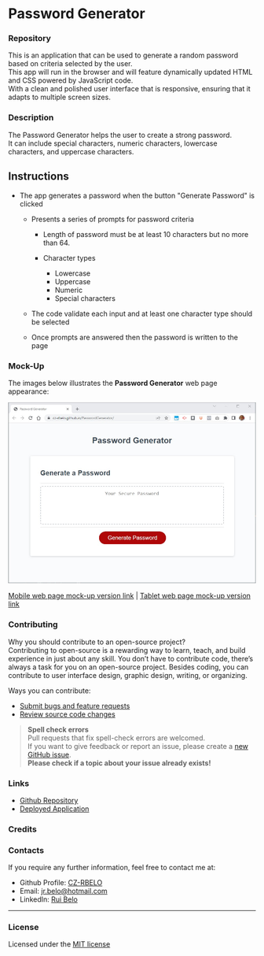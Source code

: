 # Password Generator

### Repository

This is an application that can be used to generate a random password based on criteria selected by the user.  
This app will run in the browser and will feature dynamically updated HTML and CSS powered by JavaScript code.  
With a clean and polished user interface that is responsive, ensuring that it adapts to multiple screen sizes.

### Description

The Password Generator helps the user to create a strong password.  
It can include special characters, numeric characters, lowercase characters, and uppercase characters.

## Instructions

* The app generates a password when the button "Generate Password" is clicked  

  * Presents a series of prompts for password criteria  

    * Length of password must be at least 10 characters but no more than 64.  

    * Character types
      * Lowercase
      * Uppercase
      * Numeric
      * Special characters  

  * The code validate each input and at least one character type should be selected

  * Once prompts are answered then the password is written to the page


### Mock-Up  

The images below illustrates the **Password Generator** web page appearance:    

![Desktop web page mock-up](images/RB-PasswordGenerator-webpage-mockup.jpg) 
  
  
[Mobile web page mock-up version link](images/RB-PasswordGenerator-mobile-mockup.jpg) | [Tablet web page mock-up version link](images/RB-PasswordGenerator-tablet-mockup.png)

### Contributing  

Why you should contribute to an open-source project?  
Contributing to open-source is a rewarding way to learn, teach, and build experience in just about any skill.
You don’t have to contribute code, there’s always a task for you on an open-source project.
Besides coding, you can contribute to user interface design, graphic design, writing, or organizing.

Ways you can contribute:

* [Submit bugs and feature requests](https://github.com/CZ-RBelo/PasswordGenerator/issues/)
* [Review source code changes](https://github.com/CZ-RBelo/PasswordGenerator/pulls)

> **Spell check errors**  
>Pull requests that fix spell-check errors are welcomed.  
>If you want to give feedback or report an issue, please create a [new GitHub issue](https://github.com/CZ-RBelo/PasswordGenerator/issues/new).  
>**Please check if a topic about your issue already exists!**

### Links  

* [Github Repository](https://github.com/CZ-RBelo/PasswordGenerator)
* [Deployed Application](https://cz-rbelo.github.io/PasswordGenerator/)

### Credits  

### Contacts  

If you require any further information, feel free to contact me at:
 
* Github Profile: [CZ-RBELO](https://github.com/CZ-RBelo/)  
* Email: [jr.belo@hotmail.com](mailto:jr.belo@hotmail.com)
* LinkedIn: [Rui Belo](https://linkedin.com/in/ruibelo)

---
### License
Licensed under the [MIT license](https://github.com/CZ-RBelo/PasswordGenerator/blob/main/LICENSE)
